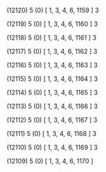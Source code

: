 (12120) 5 (0) [ 1, 3, 4, 6, 1159 ] 3 


(12119) 5 (0) [ 1, 3, 4, 6, 1160 ] 3 


(12118) 5 (0) [ 1, 3, 4, 6, 1161 ] 3 


(12117) 5 (0) [ 1, 3, 4, 6, 1162 ] 3 


(12116) 5 (0) [ 1, 3, 4, 6, 1163 ] 3 


(12115) 5 (0) [ 1, 3, 4, 6, 1164 ] 3 


(12114) 5 (0) [ 1, 3, 4, 6, 1165 ] 3 


(12113) 5 (0) [ 1, 3, 4, 6, 1166 ] 3 


(12112) 5 (0) [ 1, 3, 4, 6, 1167 ] 3 


(12111) 5 (0) [ 1, 3, 4, 6, 1168 ] 3 


(12110) 5 (0) [ 1, 3, 4, 6, 1169 ] 3 


(12109) 5 (0) [ 1, 3, 4, 6, 1170 ]  

